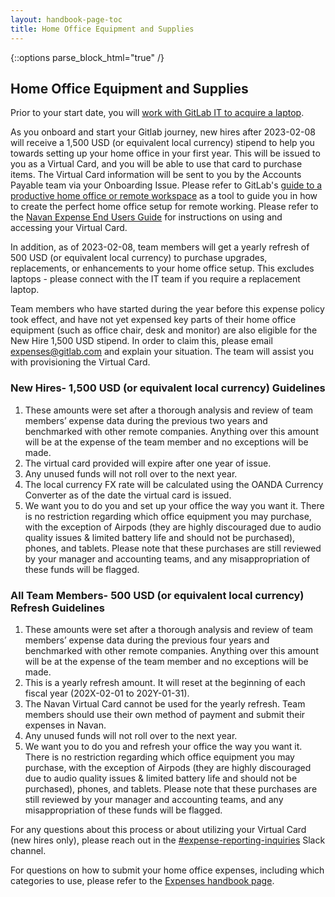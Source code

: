 ```yaml
---
layout: handbook-page-toc
title: Home Office Equipment and Supplies
---
```


{::options parse_block_html="true" /}

<link rel="stylesheet" type="text/css" href="/stylesheets/biztech.css" />

## Home Office Equipment and Supplies

Prior to your start date, you will [work with GitLab IT to acquire a laptop](https://about.gitlab.com/handbook/business-technology/team-member-enablement/onboarding-access-requests/#laptops).

As you onboard and start your Gitlab journey, new hires after 2023-02-08 will receive a 1,500 USD (or equivalent local currency) stipend to help you towards setting up your home office in your first year.  This will be issued to you as a Virtual Card, and you will be able to use that card to purchase items. The Virtual Card information will be sent to you by the Accounts Payable team via your Onboarding Issue.  Please refer to GitLab's [guide to a productive home office or remote workspace](https://about.gitlab.com/company/culture/all-remote/workspace/) as a tool to guide you in how to create the perfect home office setup for remote working. Please refer to the [Navan Expense End Users Guide](https://about.gitlab.com/handbook/business-technology/enterprise-applications/guides/navan-expense-guide/) for instructions on using and accessing your Virtual Card.

In addition, as of 2023-02-08, team members will get a yearly refresh of 500 USD (or equivalent local currency) to purchase upgrades, replacements, or enhancements to your home office setup. This excludes laptops - please connect with the IT team if you require a replacement laptop.

Team members who have started during the year before this expense policy took effect, and have not yet expensed key parts of their home office equipment (such as office chair, desk and monitor) are also eligible for the New Hire 1,500 USD stipend. In order to claim this, please email expenses@gitlab.com and explain your situation. The team will assist you with provisioning the Virtual Card. 

### New Hires- 1,500 USD (or equivalent local currency) Guidelines

1. These amounts were set after a thorough analysis and review of team members’ expense data during the previous two years and benchmarked with other remote companies.  Anything over this amount will be at the expense of the team member and no exceptions will be made.
2. The virtual card provided will expire after one year of issue.  
3. Any unused funds will not roll over to the next year.
4. The local currency FX rate will be calculated using the OANDA Currency Converter as of the date the virtual card is issued.
5. We want you to do you and set up your office the way you want it.  There is no restriction regarding which office equipment you may purchase, with the exception of Airpods (they are highly discouraged due to audio quality issues & limited battery life and should not be purchased), phones, and tablets. Please note that these purchases are still reviewed by your manager and accounting teams, and any misappropriation of these funds will be flagged.

### All Team Members- 500 USD (or equivalent local currency) Refresh Guidelines

1. These amounts were set after a thorough analysis and review of team members’ expense data during the previous four years and benchmarked with other remote companies.  Anything over this amount will be at the expense of the team member and no exceptions will be made.
1. This is a yearly refresh amount.  It will reset at the beginning of each fiscal year (202X-02-01 to 202Y-01-31).
1. The Navan Virtual Card cannot be used for the yearly refresh. Team members should use their own method of payment and submit their expenses in Navan. 
1. Any unused funds will not roll over to the next year. 
1. We want you to do you and refresh your office the way you want it.  There is no restriction regarding which office equipment you may purchase, with the exception of Airpods (they are highly discouraged due to audio quality issues & limited battery life and should not be purchased), phones, and tablets. Please note that these purchases are still reviewed by your manager and accounting teams, and any misappropriation of these funds will be flagged.

For any questions about this process or about utilizing your Virtual Card (new hires only), please reach out in the [#expense-reporting-inquiries](https://gitlab.slack.com/archives/C012ALM8P29) Slack channel. 

For questions on how to submit your home office expenses, including which categories to use, please refer to the [Expenses handbook page](https://about.gitlab.com/handbook/finance/expenses/).
